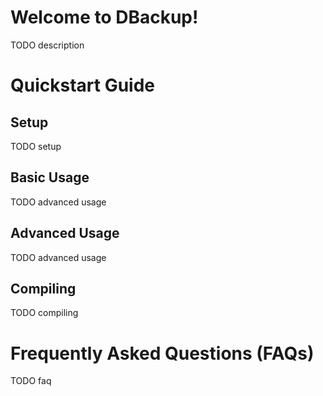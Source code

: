 # Welcome to DBackup!

TODO description


# Quickstart Guide
## Setup

TODO setup

## Basic Usage

TODO advanced usage

## Advanced Usage

TODO advanced usage

## Compiling

TODO compiling

# Frequently Asked Questions (FAQs)

TODO faq
